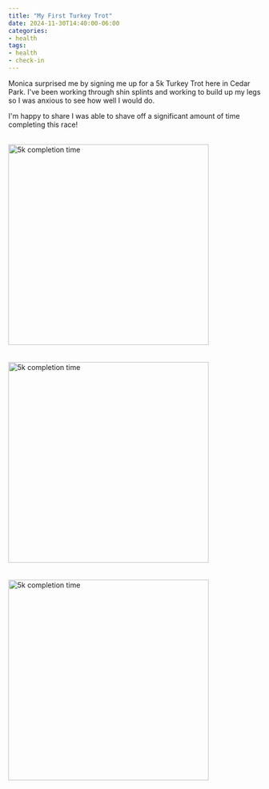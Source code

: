 ```yaml
---
title: "My First Turkey Trot"
date: 2024-11-30T14:40:00-06:00
categories:
- health
tags:
- health
- check-in
---
```


Monica surprised me by signing me up for a 5k Turkey Trot here in Cedar Park.
I've been working through shin splints and working to build up my legs so I was
anxious to see how well I would do.

I'm happy to share I was able to shave off a significant amount of time
completing this race!


<br />
<img src="/images/2024-11-30-final-time.jpg" alt="5k completion time" width="400" />
<br />
<br />
<br />
<img src="/images/2024-11-30-finish-line.jpg" alt="5k completion time" width="400" />
<br />
<br />
<br />
<img src="/images/2024-11-30-recovery.jpg" alt="5k completion time" width="400" />
<br />
<br />


